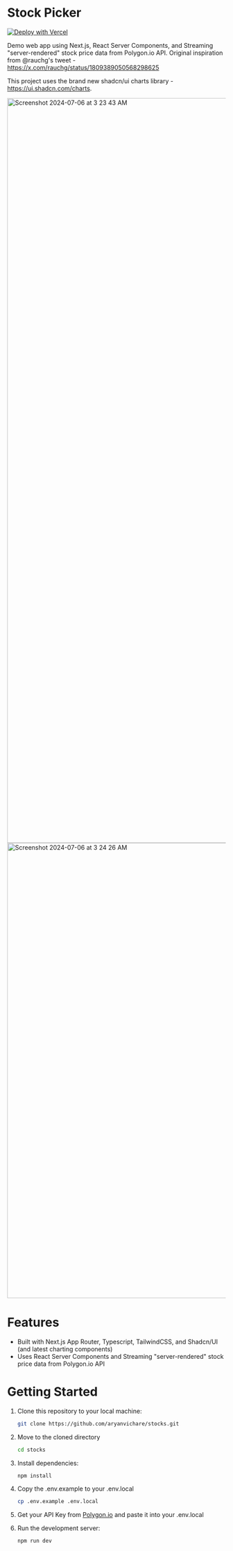 # Stock Picker

[![Deploy with Vercel](https://vercel.com/button)](https://vercel.com/new/clone?repository-url=https%3A%2F%2Fgithub.com%2Faryanvichare%2Fstocks)

Demo web app using Next.js, React Server Components, and Streaming "server-rendered" stock price data from Polygon.io API. Original inspiration from @rauchg's tweet - https://x.com/rauchg/status/1809389050568298625

This project uses the brand new shadcn/ui charts library - https://ui.shadcn.com/charts.

<img width="1718" alt="Screenshot 2024-07-06 at 3 23 43 AM" src="https://github.com/aryanvichare/stocks/assets/34843135/e106c427-90eb-4826-9fda-36b99d667175">

<img width="1050" alt="Screenshot 2024-07-06 at 3 24 26 AM" src="https://github.com/aryanvichare/stocks/assets/34843135/627391ef-5c54-4e54-9b3a-1371be31e690">

# Features

- Built with Next.js App Router, Typescript, TailwindCSS, and Shadcn/UI (and latest charting components)
- Uses React Server Components and Streaming "server-rendered" stock price data from Polygon.io API

# Getting Started

1. Clone this repository to your local machine:

   ```bash
   git clone https://github.com/aryanvichare/stocks.git
   ```

2. Move to the cloned directory

   ```bash
   cd stocks
   ```

3. Install dependencies:

   ```bash
   npm install
   ```

4. Copy the .env.example to your .env.local

   ```bash
   cp .env.example .env.local
   ```

5. Get your API Key from [Polygon.io](https://polygon.io/) and paste it into your .env.local

6. Run the development server:

   ```bash
   npm run dev
   ```
